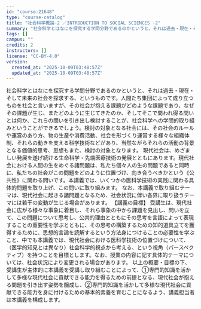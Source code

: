 ```yaml
---
id: "course:21648"
type: "course-catalog"
title: "社会科学概論-2 ／INTRODUCTION TO SOCIAL SCIENCES -2"
summary: "社会科学とはなにを探究する学問分野であるのかというと、それは過去・現在・そして未来の社会を探求する、というものです。人間たち集団によって成り立つものを社会と言いますが、その社会が抱える課題がどのような課題であり、なぜその課題が生じ、またどの…"
tags: []
campus: ""
credits: 2
instructors: []
license: "CC-BY-4.0"
version:
  created_at: "2025-10-09T03:48:57Z"
  updated_at: "2025-10-09T03:48:57Z"
---
```

社会科学とはなにを探究する学問分野であるのかというと、それは過去・現在・そして未来の社会を探求する、というものです。人間たち集団によって成り立つものを社会と言いますが、その社会が抱える課題がどのような課題であり、なぜその課題が生じ、またどのように生じてきたのか、そしてそこで問われ得る問いとは何か、これらの問いを引き出し検討することが、社会科学への学問的取り組みということができるでしょう。検討の対象となる社会には、その社会のルールや運営のあり方、物の生産や消費活動、社会を形づくり運営する様々な組織体制、それらの動きを支える科学技術などがあり、当然ながらそれらの活動の背景となる価値的思考、思想もまた、検討の対象となります。 現代社会は、めざましい発展を遂げ続ける生命科学・先端医療技術の発展とともにあります。現代社会における人間の生をめぐる諸問題は、私たち個々人の生の問題であると同時に、私たちの社会がこの問題をどのように位置づけ、向き合うべきかという《公共性》に関わる問いです。本講義では、いくつかの医科学技術の実践に関わる具体的問題を取り上げ、この問いに取り組みます。 なお、本講義で取り組むテーマは、現代社会に起きる諸問題となるため、社会状況に伴い各界に取り扱うテーマには若干の変動が生じる場合があります。 【講義の目標】 受講生は、現代社会に広がる様々な事象に着目し、それら事象の中から課題を見出し、問いを立て、この問題について思考し、公共的理由とともにその思考を言語によって表現することの重要性を学ぶとともに、その思考の構築するための知的道具立てを獲得するために、思想的言論を読解するという方法身につけることの必要性を学ぶこと、中でも本講義では、現代社会における医科学技術の位置づけについて、（医学的知見とは異なり）社会科学的視点から考える、という視角（パースペクティブ）を持つことを目標とします。なお、授業の内容に記す具体的テーマについては、社会状況により変更される場合があります。 以上の概要・目標の下、受講生が主体的に本講義を受講し取り組むことによって、①専門的知識を活かして多様な現代社会に貢献できる能力を得るための前提となる、現代社会が抱える問題を引き出す姿勢を醸成し、②専門的知識を活かして多様な現代社会に貢献できる能力を身に付けるための基本的素養を育むことになるよう、講義担当者は本講義を構成します。
